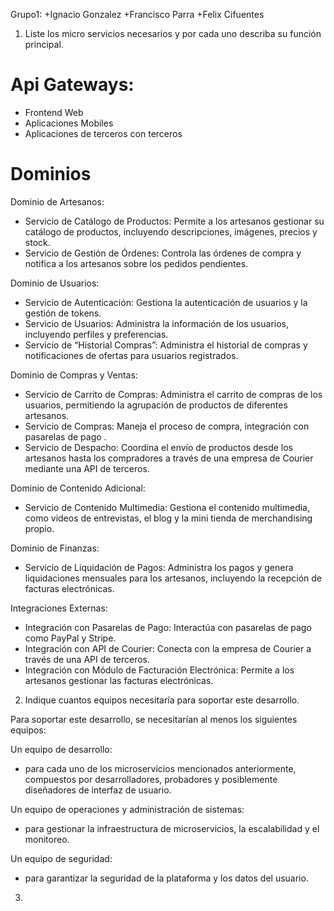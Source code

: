 Grupo1: 
+Ignacio Gonzalez
+Francisco Parra
+Felix Cifuentes

1. Liste los micro servicios necesarios y por cada uno describa su función principal.

# Api Gateways:
* Frontend Web
* Aplicaciones Mobiles
* Aplicaciones de terceros con terceros

# Dominios

Dominio de Artesanos:
* Servicio de Catálogo de Productos: Permite a los artesanos gestionar su catálogo de productos, incluyendo descripciones, imágenes, precios y stock.
* Servicio de Gestión de Órdenes: Controla las órdenes de compra y notifica a los artesanos sobre los pedidos pendientes.

Dominio de Usuarios:
* Servicio de Autenticación: Gestiona la autenticación de usuarios y la gestión de tokens.
* Servicio de Usuarios: Administra la información de los usuarios, incluyendo perfiles y preferencias.
* Servicio de “Historial Compras”: Administra el historial de compras y notificaciones de ofertas para usuarios registrados.

Dominio de Compras y Ventas:
* Servicio de Carrito de Compras: Administra el carrito de compras de los usuarios, permitiendo la agrupación de productos de diferentes artesanos.
* Servicio de Compras: Maneja el proceso de compra, integración con pasarelas de pago .
* Servicio de Despacho: Coordina el envío de productos desde los artesanos hasta los compradores a través de una empresa de Courier mediante una API de terceros.

Dominio de Contenido Adicional:
* Servicio de Contenido Multimedia: Gestiona el contenido multimedia, como videos de entrevistas, el blog y la mini tienda de merchandising propio.

Dominio de Finanzas:
* Servicio de Liquidación de Pagos: Administra los pagos y genera liquidaciones mensuales para los artesanos, incluyendo la recepción de facturas electrónicas.

Integraciones Externas:
* Integración con Pasarelas de Pago: Interactúa con pasarelas de pago como PayPal y Stripe.
* Integración con API de Courier: Conecta con la empresa de Courier a través de una API de terceros.
* Integración con Módulo de Facturación Electrónica: Permite a los artesanos gestionar las facturas electrónicas.

2. Indique cuantos equipos necesitaría para soportar este desarrollo.

Para soportar este desarrollo, se necesitarían al menos los siguientes equipos:

Un equipo de desarrollo:
*  para cada uno de los microservicios mencionados anteriormente, compuestos por desarrolladores, probadores y posiblemente diseñadores de interfaz de usuario.

Un equipo de operaciones y administración de sistemas:
*  para gestionar la infraestructura de microservicios, la escalabilidad y el monitoreo.

Un equipo de seguridad: 
* para garantizar la seguridad de la plataforma y los datos del usuario.

3. 
